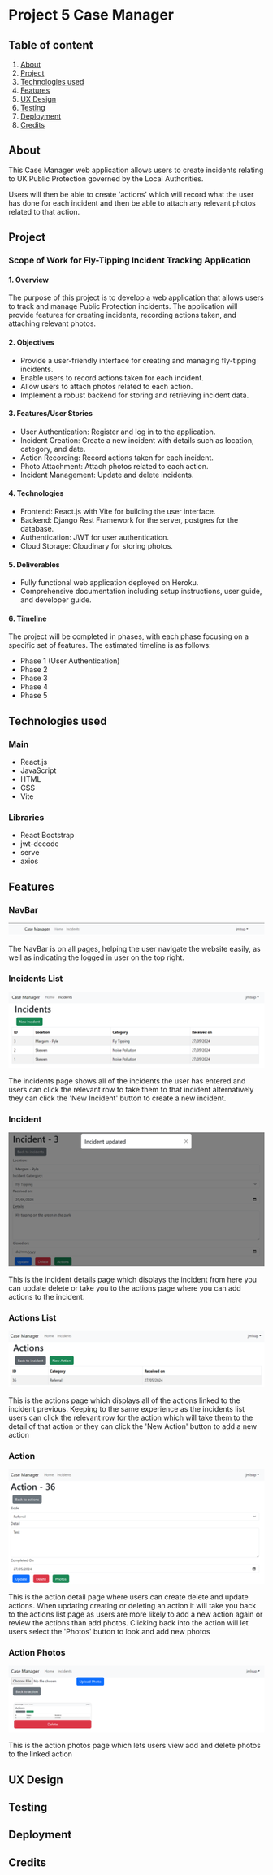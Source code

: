 # Project 5 Case Manager

## Table of content
1) [About](#about)
2) [Project](#project)
3) [Technologies used](#technologies-used)
4) [Features](#features)
5) [UX Design](#ux-design)
6) [Testing](#testing)
7) [Deployment](#deployment)
8) [Credits](#credits)

## About
This Case Manager web application allows users to create incidents relating to UK Public Protection governed by the Local Authorities. 

Users will then be able to create 'actions' which will record what the user has done for each incident and then be able to attach any relevant photos related to that action.

## Project
### Scope of Work for Fly-Tipping Incident Tracking Application

#### 1. Overview
The purpose of this project is to develop a web application that allows users to track and manage Public Protection incidents. The application will provide features for creating incidents, recording actions taken, and attaching relevant photos.

#### 2. Objectives
- Provide a user-friendly interface for creating and managing fly-tipping incidents.
- Enable users to record actions taken for each incident.
- Allow users to attach photos related to each action.
- Implement a robust backend for storing and retrieving incident data.

#### 3. Features/User Stories
- User Authentication: Register and log in to the application.
- Incident Creation: Create a new incident with details such as location, category, and date.
- Action Recording: Record actions taken for each incident.
- Photo Attachment: Attach photos related to each action.
- Incident Management: Update and delete incidents.

#### 4. Technologies
- Frontend: React.js with Vite for building the user interface.
- Backend: Django Rest Framework for the server, postgres for the database.
- Authentication: JWT for user authentication.
- Cloud Storage: Cloudinary for storing photos.

#### 5. Deliverables
- Fully functional web application deployed on Heroku.
- Comprehensive documentation including setup instructions, user guide, and developer guide.

#### 6. Timeline
The project will be completed in phases, with each phase focusing on a specific set of features. The estimated timeline is as follows:
- Phase 1 (User Authentication)
- Phase 2 
- Phase 3 
- Phase 4 
- Phase 5 

## Technologies used

### Main
- React.js
- JavaScript
- HTML
- CSS
- Vite

### Libraries
- React Bootstrap
- jwt-decode
- serve
- axios


## Features

### NavBar
![NavBar](./src/assets/readmefile/navbar.png)

The NavBar is on all pages, helping the user navigate the website easily, as well as indicating the logged in user on the top right.

### Incidents List
![Incidents List](./src/assets/readmefile/incidents.png)

The incidents page shows all of the incidents the user has entered and users can click the relevant row to take them to that incident alternatively they can click the 'New Incident' button to create a new incident.

### Incident
![Incident](./src/assets/readmefile/incident.png)

This is the incident details page which displays the incident from here you can update delete or take you to the actions page where you can add actions to the incident.

### Actions List
![Actions list](./src/assets/readmefile/actions.png)

This is the actions page which displays all of the actions linked to the incident previous. Keeping to the same experience as the incidents list users can click the relevant row for the action which will take them to the detail of that action or they can click the 'New Action' button to add a new action

### Action
![Action detail](./src/assets/readmefile/action.png)

This is the action detail page where users can create delete and update actions. When updating creating or deleting an action it will take you back to the actions list page as users are more likely to add a new action again or review the actions than add photos. Clicking back into the action will let users select the 'Photos' button to look and add new photos

### Action Photos
![Photos page](./src/assets/readmefile/photos.png)

This is the action photos page which lets users view add and delete photos to the linked action

## UX Design

## Testing

## Deployment

## Credits
